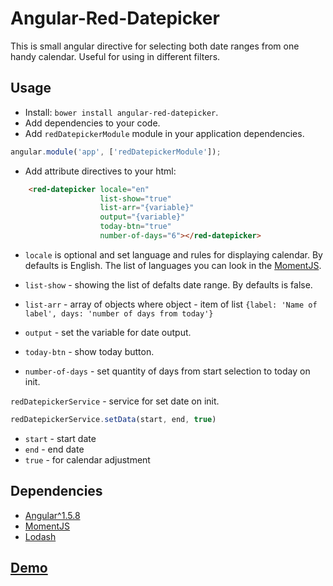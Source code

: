 Angular-Red-Datepicker
===

This is small angular directive for selecting both date ranges from one handy calendar. Useful for using in different filters.

## Usage

- Install: `bower install angular-red-datepicker`.
- Add dependencies to your code.
- Add `redDatepickerModule` module in your application dependencies.

```js
angular.module('app', ['redDatepickerModule']);
```
- Add attribute directives to your html:

```html
    <red-datepicker locale="en"
                    list-show="true"
                    list-arr="{variable}"
                    output="{variable}"
                    today-btn="true"
                    number-of-days="6"></red-datepicker>
```
* `locale` is optional and set language and rules for displaying calendar. By defaults is English. The list of languages you can look in the [MomentJS](http://momentjs.com/).
* `list-show` - showing the list of defalts date range. By defaults is false.
* `list-arr` - array of objects where object - item of list `{label: 'Name of label', days: 'number of days from today'}`
* `output` - set the variable for date output.
* `today-btn` - show today button.

* `number-of-days` - set quantity of days from start selection to today on init.

`redDatepickerService` - service for set date on init.

```js
redDatepickerService.setData(start, end, true)
```

* `start` - start date
* `end` - end date
* `true` - for calendar adjustment


## Dependencies
- [Angular^1.5.8](https://angularjs.org/)
- [MomentJS](http://momentjs.com/)
- [Lodash](https://lodash.com/)


## [Demo](https://johnnyswan.github.io/angular-red-datepicker/)

